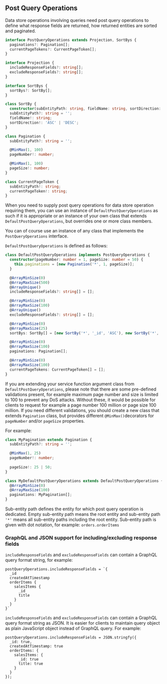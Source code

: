 ## Post Query Operations

Data store operations involving queries need post query operations to define what response fields are returned,
how returned entities are sorted and paginated.

```ts
interface PostQueryOperations extends Projection, SortBys {
  paginations?: Pagination[];
  currentPageTokens?: CurrentPageToken[];
}

interface Projection {
  includeResponseFields?: string[];
  excludeResponseFields?: string[];
}

interface SortBys {
  sortBys?: SortBy[];
}

class SortBy {
  constructor(subEntityPath: string, fieldName: string, sortDirection: 'ASC' | 'DESC');
  subEntityPath?: string = '';
  fieldName!: string;
  sortDirection!: 'ASC' | 'DESC';
}

class Pagination {
  subEntityPath?: string = '';

  @MinMax(1, 100)
  pageNumber!: number;

  @MinMax(1, 100)
  pageSize!: number;
}

class CurrentPageToken {
  subEntityPath!: string;
  currentPageToken!: string;
}
```

When you need to supply post query operations for data store operation requiring them,
you can use an instance of `DefaultPostQueryOperations` as such if it is appropriate
or an instance of your own class that extends `DefaultPostQueryOperations`, but overrides one or more class members.

You can of course use an instance of any class that implements the `PostQueryOperations` interface.

`DefaultPostQueryOperations` is defined as follows:

```ts
class DefaultPostQueryOperations implements PostQueryOperations {
  constructor(pageNumber: number = 1, pageSize: number = 50) {
    this.paginations = [new Pagination('*', 1, pageSize)];
  }

  @ArrayMinSize(0)
  @ArrayMaxSize(500)
  @ArrayUnique()
  includeResponseFields?: string[] = [];

  @ArrayMinSize(0)
  @ArrayMaxSize(100)
  @ArrayUnique()
  excludeResponseFields?: string[] = [];

  @ArrayMinSize(0)
  @ArrayMaxSize(25)
  sortBys: SortBy[] = [new SortBy('*', '_id', 'ASC'), new SortBy('*', 'id', 'ASC')];

  @ArrayMinSize(0)
  @ArrayMaxSize(100)
  paginations: Pagination[];

  @ArrayMinSize(0)
  @ArrayMaxSize(100)
  currentPageTokens: CurrentPageToken[] = [];
}
```

If you are extending your service function argument class from `DefaultPostQueryOperations`, please note that there are some pre-defined validations
present, for example maximum page number and size is limited to 100 to prevent any DoS attacks. Without these, it would be
possible for clients to request for example a page number 100 million or page size 100 million.
If you need different validations, you should create a new class that extends `Pagination` class, but provides different
`@MinMax()`decorators for `pageNumber` and/or `pageSize` properties.

For example:

```ts
class MyPagination extends Pagination {
  subEntityPath?: string = '';

  @MinMax(1, 25)
  pageNumber!: number;
  
  pageSize!: 25 | 50;
}

class MyDefaultPostQueryOperations extends DefaultPostQueryOperations {
  @ArrayMinSize(0)
  @ArrayMaxSize(100)
  paginations: MyPagination[];
}
```

Sub-entity path defines the entity for which post query operation is dedicated.
Empty sub-entity path means the root entity and sub-entity path `'*'` means all sub-entity paths including the root entity.
Sub-entity path is given with dot notation, for example: `orders.orderItems`

### <a name="graphql-json-support"></a> GraphQL and JSON support for including/excluding response fields

`includeResponseFields` and `excludeResponseFields` can contain a GraphQL query format string, for example:

```
postQueryOperations.includeResponseFields = `{
  _id
  createdAtTimestamp
  orderItems {
    salesItems {
      _id
      title
    }
  }
}`
```

`includeResponseFields` and `excludeResponseFields` can contain a GraphQL query format string as JSON.
It is easier for clients to maintain query object as plain JavaScript object instead of GraphQL query.
For example:

```
postQueryOperations.includeResponseFields = JSON.stringfy({
  _id: true,
  createdAtTimestamp: true
  orderItems: {
    salesItems: {
      _id: true
      title: true
    }
  }
});
```
